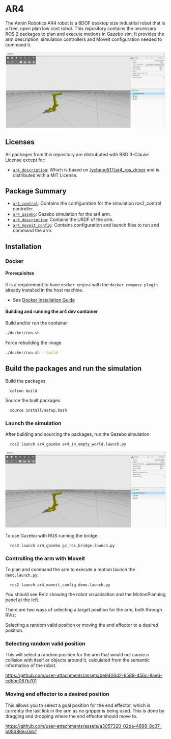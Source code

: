 # AR4

The Annin Robotics AR4 robot is a 6DOF desktop size industrial robot that is a free, open plan low cost robot. This repository contains the necessary ROS 2 packages to plan and execute motions in Gazebo sim. It provides the arm description, simulation controllers and Moveit configuration needed to command it.

<p align="center">
  <img src="docs/ar4.png" width=500 />
</p>

## Licenses

All packages from this repository are distrubuted with BSD 3-Clause License except for:

- [`ar4_description`](./ar4_description): Which is based on [/ycheng517/ar4_ros_driver](https://github.com/ycheng517/ar4_ros_driver/tree/main/annin_ar4_description) and is distributed with a MIT License.

## Package Summary

- [`ar4_control`](./ar4_control): Contains the configuration for the simulation ros2_control controller.
- [`ar4_gazebo`](./ar4_gazebo): Gazebo simulation for the ar4 arm.
- [`ar4_description`](./ar4_description): Contains the URDF of the arm.
- [`ar4_moveit_config`](./ar4_moveit_config): Contains configuration and launch files to run and command the arm.

## Installation

### Docker

#### Prerequisites

It is a requirement to have `docker engine` with the `docker compose plugin` already installed in the host machine.

* See [Docker Installation Guide](https://docs.docker.com/engine/install/ubuntu/)

#### Building and running the ar4 dev container

Build and/or run the container
```bash
./docker/run.sh
```

Force rebuilding the image

```bash
./docker/run.sh --build
```

## Build the packages and run the simulation

Build the packages

  ```
    colcon build
  ```

Source the built packages

  ```
    source install/setup.bash
  ```

### Launch the simulation

After building and sourcing the packages, run the Gazebo simulation

  ```
    ros2 launch ar4_gazebo ar4_in_empty_world.launch.py
  ```

![Ar4 Gazebo](docs/ar4.png)


To use Gazebo with ROS running the bridge:

  ```
    ros2 launch ar4_gazebo gz_ros_bridge.launch.py
  ```

### Controlling the arm with Moveit

To plan and command the arm to execute a motion launch the `demo.launch.py`:

  ```
    ros2 launch ar4_moveit_config demo.launch.py
  ```

You should see RViz showing the robot visualization and the MotionPlanning panel at the left.

There are two ways of selecting a target position for the arm, both through RViz:

Selecting a random valid position or moving the end effector to a desired position.

### Selecting random valid position
This will select a random position for the arm that would not cause a collision with itself or objects around it, calculated from the semantic information of the robot.

https://github.com/user-attachments/assets/be9406d2-6589-456c-8ae6-edbbe067b701


### Moving end effector to a desired position
This allows you to select a goal position for the end effector, which is currently the last link in the arm as no gripper is being used. This is done by dragging and dropping where the end effector should move to.

https://github.com/user-attachments/assets/a3057320-02ba-4898-8c07-b08d86ec0dcf

